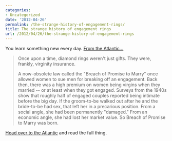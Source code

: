 ```yaml
---
categories:
- Uncategorized
date: '2012-04-26'
permalink: /the-strange-history-of-engagement-rings/
title: The strange history of engagement rings
url: /2012/04/26/the-strange-history-of-engagement-rings
---
```


You learn something new every day. <a href="http://www.theatlantic.com/business/archive/2012/04/the-strange-and-formerly-sexist-economics-of-engagement-rings/255434/">From the Atlantic...</a>

<blockquote>Once upon a time, diamond rings weren't just gifts. They were, frankly, virginity insurance.

A now-obsolete law called the "Breach of Promise to Marry" once allowed women to sue men for breaking off an engagement. Back then, there was a high premium on women being virgins when they married -- or at least when they got engaged. Surveys from the 1940s show that roughly half of engaged couples reported being intimate before the big day. If the groom-to-be walked out after he and the bride-to-be had sex, that left her in a precarious position. From a social angle, she had been permanently "damaged." From an economic angle, she had lost her market value. So Breach of Promise to Marry was born.</blockquote>

<a href="http://www.theatlantic.com/business/archive/2012/04/the-strange-and-formerly-sexist-economics-of-engagement-rings/255434/">Head over to the Atlantic</a> and read the full thing.